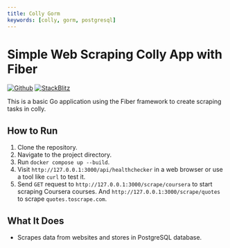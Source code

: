 ```yaml
---
title: Colly Gorm
keywords: [colly, gorm, postgresql]
---
```


# Simple Web Scraping Colly App with Fiber

[![Github](https://img.shields.io/static/v1?label=&message=Github&color=2ea44f&style=for-the-badge&logo=github)](https://github.com/gofiber/recipes/tree/master/colly-gorm) [![StackBlitz](https://img.shields.io/static/v1?label=&message=StackBlitz&color=2ea44f&style=for-the-badge&logo=StackBlitz)](https://stackblitz.com/github/gofiber/recipes/tree/master/colly-gorm)

This is a basic Go application using the Fiber framework to create scraping tasks in colly.

## How to Run

1. Clone the repository.
2. Navigate to the project directory.
3. Run `docker compose up --build`.
4. Visit `http://127.0.0.1:3000/api/healthchecker` in a web browser or use a tool like `curl` to test it.
5. Send `GET` request to `http://127.0.0.1:3000/scrape/coursera` to start scraping Coursera courses. And `http://127.0.0.1:3000/scrape/quotes` to scrape `quotes.toscrape.com`.


## What It Does

- Scrapes data from websites and stores in PostgreSQL database.
